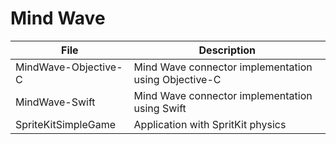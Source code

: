 # Mind Wave

| File | Description |
| ---- | ----------- |
| MindWave-Objective-C | Mind Wave connector implementation using Objective-C |
| MindWave-Swift | Mind Wave connector implementation using Swift |
| SpriteKitSimpleGame | Application with SpritKit physics |
